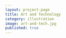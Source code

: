 ```yaml
---
layout: project-page
title: Art and Technology
category: illustration
image: art-and-tech.jpg
published: true
---
```

